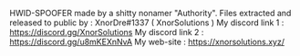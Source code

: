 HWID-SPOOFER made by a shitty nonamer "Authority".
Files extracted and released to public by : XnorDre#1337 ( XnorSolutions )
My discord link 1 : https://discord.gg/XnorSolutions
My discord link 2 : https://discord.gg/u8mKEXnNvA
My web-site : https://xnorsolutions.xyz/
